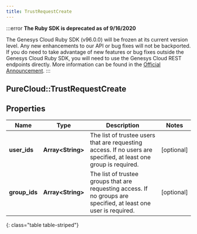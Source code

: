 ```yaml
---
title: TrustRequestCreate
---
```


:::error
**The Ruby SDK is deprecated as of 9/16/2020**

The Genesys Cloud Ruby SDK (v96.0.0) will be frozen at its current version level. Any new enhancements to our API or bug fixes will not be backported. If you do need to take advantage of new features or bug fixes outside the Genesys Cloud Ruby SDK, you will need to use the Genesys Cloud REST endpoints directly. More information can be found in the [Official Announcement](https://developer.mypurecloud.com/forum/t/announcement-genesys-cloud-ruby-sdk-end-of-life/8850).
:::


## PureCloud::TrustRequestCreate

## Properties

|Name | Type | Description | Notes|
|------------ | ------------- | ------------- | -------------|
| **user_ids** | **Array&lt;String&gt;** | The list of trustee users that are requesting access. If no users are specified, at least one group is required. | [optional] |
| **group_ids** | **Array&lt;String&gt;** | The list of trustee groups that are requesting access. If no groups are specified, at least one user is required. | [optional] |
{: class="table table-striped"}


